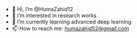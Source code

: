 - 👋 Hi, I’m @HumaZahid12
- 👀 I’m interested in research works
- 🌱 I’m currently learning advanced deep learning
- 📫 How to reach me: humazahid52@gmail.com

<!---
HumaZahid12/HumaZahid12 is a ✨ special ✨ repository because its `README.md` (this file) appears on your GitHub profile.
You can click the Preview link to take a look at your changes.
--->

